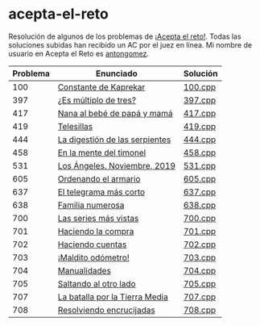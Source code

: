 # acepta-el-reto

Resolución de algunos de los problemas de [¡Acepta el reto!](https://aceptaelreto.com/). Todas las soluciones subidas han recibido un AC por el juez en línea. Mi nombre de usuario en Acepta el Reto es [antongomez](https://aceptaelreto.com/user/profile.php?id=30596).

| Problema | Enunciado                                                                      | Solución                                                                                                    |
| -------- | ------------------------------------------------------------------------------ | ----------------------------------------------------------------------------------------------------------- |
| 100      | [Constante de Kaprekar](https://aceptaelreto.com/problem/statement.php?id=100)| [100.cpp](https://github.com/antongomez/acepta-el-reto/blob/main/100%20Constante%20de%20Kaprekar/100.cpp) |
| 397      | [¿Es múltiplo de tres?](https://aceptaelreto.com/problem/statement.php?id=397)| [397.cpp](https://github.com/antongomez/acepta-el-reto/blob/main/397%20Es%20multiplo%20de%20tres/397.cpp) |
| 417      | [Nana al bebé de papá y mamá](https://aceptaelreto.com/problem/statement.php?id=417)| [417.cpp](https://github.com/antongomez/acepta-el-reto/blob/main/417%20Nana%20al%20bebe%20de%20papa%20y%20mama/417.cpp) |
| 419      | [Telesillas](https://aceptaelreto.com/problem/statement.php?id=419)| [419.cpp](https://github.com/antongomez/acepta-el-reto/blob/main/419%20Telesillas/419.cpp) |
| 444      | [La digestión de las serpientes](https://aceptaelreto.com/problem/statement.php?id=444)| [444.cpp](https://github.com/antongomez/acepta-el-reto/blob/main/444%20La%20digestion%20de%20las%20serpientes/444.cpp) |
| 458      | [En la mente del timonel](https://aceptaelreto.com/problem/statement.php?id=458)| [458.cpp](https://github.com/antongomez/acepta-el-reto/blob/main/458%20En%20la%20mente%20del%20timonel/458.cpp) |
| 531      | [Los Ángeles. Noviembre, 2019](https://aceptaelreto.com/problem/statement.php?id=531)| [531.cpp](https://github.com/antongomez/acepta-el-reto/blob/main/531%20Los%20Angeles.%20Noviembre%202019/531.cpp) |
| 605      | [Ordenando el armario](https://aceptaelreto.com/problem/statement.php?id=605)| [605.cpp](https://github.com/antongomez/acepta-el-reto/blob/main/605%20Ordenando%20el%20armario/605.cpp) |
| 637      | [El telegrama más corto](https://aceptaelreto.com/problem/statement.php?id=637)| [637.cpp](https://github.com/antongomez/acepta-el-reto/blob/main/637%20El%20telegrama%20mas%20corto/637.cpp) |
| 638      | [Familia numerosa](https://aceptaelreto.com/problem/statement.php?id=638)      | [638.cpp](https://github.com/antongomez/acepta-el-reto/blob/main/638%20Familia%20numerosa/638.cpp) |
| 700      | [Las series más vistas](https://aceptaelreto.com/problem/statement.php?id=700) | [700.cpp](https://github.com/antongomez/acepta-el-reto/blob/main/700%20Las%20series%20mas%20vistas/700.cpp) |
| 701      | [Haciendo la compra](https://aceptaelreto.com/problem/statement.php?id=701)    | [701.cpp](https://github.com/antongomez/acepta-el-reto/blob/main/701%20Haciendo%20la%20compra/701.cpp)      |
| 702      | [Haciendo cuentas](https://aceptaelreto.com/problem/statement.php?id=702)      | [702.cpp](https://github.com/antongomez/acepta-el-reto/blob/main/702%20Haciendo%20cuentas/702.cpp)          |
| 703      | [¡Maldito odómetro!](https://aceptaelreto.com/problem/statement.php?id=703)    | [703.cpp](https://github.com/antongomez/acepta-el-reto/blob/main/703%20Maldito%20odometro/703.cpp)          |
| 704      | [Manualidades](https://aceptaelreto.com/problem/statement.php?id=704)          | [704.cpp](https://github.com/antongomez/acepta-el-reto/blob/main/704%20Manualidades/704.cpp)                |
| 705      | [Saltando al otro lado](https://aceptaelreto.com/problem/statement.php?id=705) | [705.cpp](https://github.com/antongomez/acepta-el-reto/blob/main/705%20Saltando%20al%20otro%20lado/705.cpp) |
| 707      | [La batalla por la Tierra Media](https://aceptaelreto.com/problem/statement.php?id=707)| [707.cpp](https://github.com/antongomez/acepta-el-reto/blob/main/707%20La%20batalla%20por%20la%20Tierra%20Media/707.cpp) |
| 708      | [Resolviendo encrucijadas](https://aceptaelreto.com/problem/statement.php?id=708)| [708.cpp](https://github.com/antongomez/acepta-el-reto/blob/main/708%20Resolviendo%20encrucijadas/708.cpp) |
